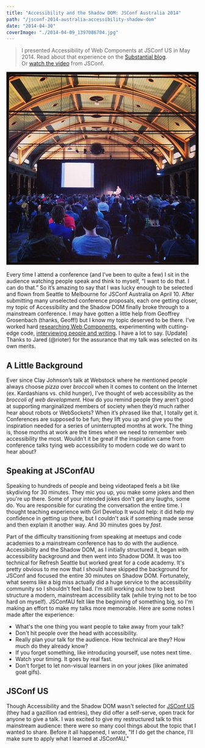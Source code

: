 ```yaml
---
title: "Accessibility and the Shadow DOM: JSConf Australia 2014"
path: "/jsconf-2014-australia-accessibility-shadow-dom"
date: "2014-04-30"
coverImage: "./2014-04-09_1397086704.jpg"
---
```


> I presented Accessibility of Web Components at JSConf US in May 2014. Read about that experience on the [Substantial blog](http://substantial.com/blog/2014/06/19/evolution-of-a-jsconf-talk/ "Link opens in a new window").  
> Or [watch the video](http://marcysutton.com/talk/jsconf-2014/) from JSConf.

![The Stage at JSConf AU](./2014-04-09_1397086704.jpg)

Every time I attend a conference (and I’ve been to quite a few) I sit in the audience watching people speak and think to myself, “I want to do that. I can do that.” So it’s amazing to say that I was lucky enough to be selected and flown from Seattle to Melbourne for JSConf Australia on April 10. After submitting many unselected conference proposals, each one getting closer, my topic of Accessibility and the Shadow DOM finally broke through to a mainstream conference. I may have gotten a little help from Geoffrey Grosenbach (thanks, Geoff!) but I know my topic deserved to be there. I’ve worked hard [researching Web Components](http://substantial.com/blog/2014/02/05/accessibility-and-the-shadow-dom/ "Link opens in a new window"), experimenting with cutting-edge code, [interviewing people and writing](http://substantial.com/blog/2014/04/09/csun-accessibility-conference-recap/ "Link opens in a new window"). I have a lot to say. \[Update\] Thanks to Jared (@rioter) for the assurance that my talk was selected on its own merits.

## A Little Background

Ever since Clay Johnson’s talk at Webstock where he mentioned people always choose _pizza_ over _broccoli_ when it comes to content on the Internet (ex. Kardashians vs. child hunger), I’ve thought of web accessibility as the _broccoli of web development_. How do you remind people they aren’t good at supporting marginalized members of society when they’d much rather hear about robots or WebSockets? When it’s phrased like that, I totally get it. Conferences are supposed to be fun; they lift you up and give you the inspiration needed for a series of uninterrupted months at work. The thing is, those months at work are the times when we need to remember web accessibility the most. Wouldn’t it be great if the inspiration came from conference talks tying web accessibility to modern code we do want to hear about?

## Speaking at JSConfAU

Speaking to hundreds of people and being videotaped feels a bit like skydiving for 30 minutes. They mic you up, you make some jokes and then you're up there. Some of your intended jokes don't get any laughs, some do. You are responsible for curating the conversation the entire time. I thought teaching experience with Girl Develop It would help: it did help my confidence in getting up there, but I couldn't ask if something made sense and then explain it another way. And 30 minutes goes by _fast_.

Part of the difficulty transitioning from speaking at meetups and code academies to a mainstream conference has to do with the audience. Accessibility and the Shadow DOM, as I initially structured it, began with accessibility background and then went into Shadow DOM. It was too technical for Refresh Seattle but worked great for a code academy. It's pretty obvious to me now that I should have skipped the background for JSConf and focused the entire 30 minutes on Shadow DOM. Fortunately, what seems like a big miss actually did a huge service to the accessibility community so I shouldn't feel bad. I'm still working out how to best structure a modern, mainstream accessibility talk (while trying not to be too hard on myself). JSConfAU felt like the beginning of something big, so I'm making an effort to make my talks more memorable. Here are some notes I made after the experience:

- What's the one thing you want people to take away from your talk?
- Don't hit people over the head with accessibility.
- Really plan your talk for the audience. How technical are they? How much do they already know?
- If you forget something, like introducing yourself, use notes next time.
- Watch your timing. It goes by real fast.
- Don't forget to let non-visual learners in on your jokes (like animated goat gifs).

## JSConf US

Though Accessibility and the Shadow DOM wasn't selected for [JSConf US](http://2014.jsconf.us/schedule.html "Link opens in a new window") (they had a gazillion rad entries), they did offer a self-serve, open track for anyone to give a talk. I was excited to give my restructured talk to this mainstream audience: there were so many cool things about the topic that I wanted to share. Before it all happened, I wrote, "If I do get the chance, I'll make sure to apply what I learned at JSConfAU."
